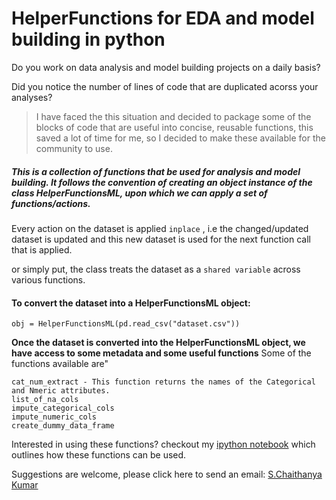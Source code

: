 # HelperFunctions for EDA and model building in python


Do you work on data analysis and model building projects on a daily basis?

Did you notice the number of lines of code that are duplicated acorss your analyses?

> I have faced the this situation and decided to package some of the blocks of code that are useful into concise, reusable functions, this saved a lot of time for me, so I decided to make these available for the community to use.

##### This is a collection of functions that be used for analysis and model building. It follows the convention of creating an object instance of the class HelperFunctionsML, upon which we can apply a set of functions/actions.

Every action on the dataset is applied `inplace` , i.e the changed/updated dataset is updated and this new dataset is used for the next function call that is applied.

or simply put, the class treats the dataset as a `shared variable` across various functions.

#### To convert the dataset into a HelperFunctionsML object:

```
obj = HelperFunctionsML(pd.read_csv("dataset.csv"))
```
__Once the dataset is converted into the HelperFunctionsML object, we have access to some metadata and some useful functions__
Some of the functions available are"
```
cat_num_extract - This function returns the names of the Categorical and Nmeric attributes.
list_of_na_cols
impute_categorical_cols
impute_numeric_cols
create_dummy_data_frame
```

Interested in using these functions? checkout my [ipython notebook](howtouse/How%20to%20use.ipynb) which outlines how these functions can be used.


Suggestions are welcome, please click here to send an email: [S.Chaithanya Kumar](mailto:chaithanyakumar.ds@gmail.com?subject=[GitHub]SCK22/HelperFunctions)






